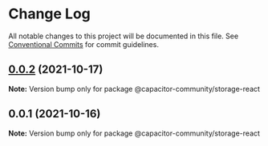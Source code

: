 # Change Log

All notable changes to this project will be documented in this file.
See [Conventional Commits](https://conventionalcommits.org) for commit guidelines.

## [0.0.2](https://github.com/capacitor-community/react-hooks/compare/@capacitor-community/storage-react@0.0.1...@capacitor-community/storage-react@0.0.2) (2021-10-17)

**Note:** Version bump only for package @capacitor-community/storage-react





## 0.0.1 (2021-10-16)

**Note:** Version bump only for package @capacitor-community/storage-react

